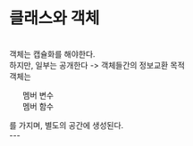 <h1>클래스와 객체</h1>
<br>
객체는 캡슐화를 해야한다.
<br>
하지만, 일부는 공개한다 -> 객체들간의 정보교환 목적
<br>
객체는
<ul>
  멤버 변수<br>
  멤버 함수<br>
</ul>
를 가지며, 별도의 공간에 생성된다.<br>
---
